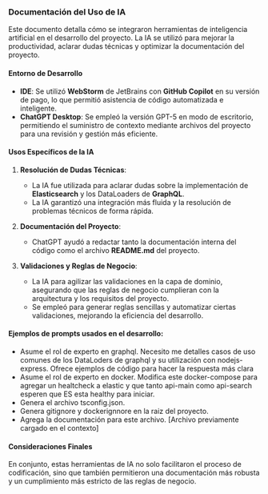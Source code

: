### Documentación del Uso de IA 

Este documento detalla cómo se integraron herramientas de inteligencia artificial en el desarrollo del proyecto. La IA se utilizó para mejorar la productividad, aclarar dudas técnicas y optimizar la documentación del proyecto.

#### Entorno de Desarrollo

- **IDE**: Se utilizó **WebStorm** de JetBrains con **GitHub Copilot** en su versión de pago, lo que permitió asistencia de código automatizada e inteligente.
- **ChatGPT Desktop**: Se empleó la versión GPT-5 en modo de escritorio, permitiendo el suministro de contexto mediante archivos del proyecto para una revisión y gestión más eficiente.

#### Usos Específicos de la IA

1. **Resolución de Dudas Técnicas**:
   - La IA fue utilizada para aclarar dudas sobre la implementación de **Elasticsearch** y los DataLoaders de **GraphQL**.
   - La IA garantizó una integración más fluida y la resolución de problemas técnicos de forma rápida.

2. **Documentación del Proyecto**:
   - ChatGPT ayudó a redactar tanto la documentación interna del código como el archivo **README.md**  del proyecto.

3. **Validaciones y Reglas de Negocio**:
   - La IA para agilizar las validaciones en la capa de dominio, asegurando que las reglas de negocio cumplieran con la arquitectura y los requisitos del proyecto.
   - Se empleó para generar reglas sencillas y automatizar ciertas validaciones, mejorando la eficiencia del desarrollo.


#### Ejemplos de prompts usados en el desarrollo:

   - Asume el rol de experto en graphql. Necesito me detalles casos de uso comunes de los DataLoders de graphql y su utilización con nodejs-express. Ofrece ejemplos de código para hacer la respuesta más clara
   - Asume el rol de experto en docker. Modifica este docker-compose para agregar un healtcheck a elastic y que tanto api-main como api-search esperen que ES esta healthy para iniciar.
   - Genera el archivo tsconfig.json.
   - Genera gitignore y dockerignnore en la raiz del proyecto.
   - Agrega la documentación para este archivo. [Archivo previamente cargado en el contexto]


#### Consideraciones Finales

En conjunto, estas herramientas de IA no solo facilitaron el proceso de codificación, sino que también permitieron una documentación más robusta y un cumplimiento más estricto de las reglas de negocio.
